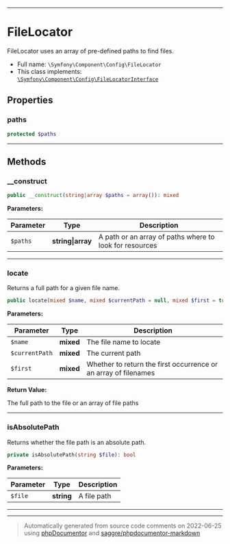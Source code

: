 ***

# FileLocator

FileLocator uses an array of pre-defined paths to find files.



* Full name: `\Symfony\Component\Config\FileLocator`
* This class implements:
[`\Symfony\Component\Config\FileLocatorInterface`](./FileLocatorInterface.md)



## Properties


### paths



```php
protected $paths
```






***

## Methods


### __construct



```php
public __construct(string|array $paths = array()): mixed
```








**Parameters:**

| Parameter | Type | Description |
|-----------|------|-------------|
| `$paths` | **string&#124;array** | A path or an array of paths where to look for resources |




***

### locate

Returns a full path for a given file name.

```php
public locate(mixed $name, mixed $currentPath = null, mixed $first = true): string|array
```








**Parameters:**

| Parameter | Type | Description |
|-----------|------|-------------|
| `$name` | **mixed** | The file name to locate |
| `$currentPath` | **mixed** | The current path |
| `$first` | **mixed** | Whether to return the first occurrence or an array of filenames |


**Return Value:**

The full path to the file or an array of file paths



***

### isAbsolutePath

Returns whether the file path is an absolute path.

```php
private isAbsolutePath(string $file): bool
```








**Parameters:**

| Parameter | Type | Description |
|-----------|------|-------------|
| `$file` | **string** | A file path |




***


***
> Automatically generated from source code comments on 2022-06-25 using [phpDocumentor](http://www.phpdoc.org/) and [saggre/phpdocumentor-markdown](https://github.com/Saggre/phpDocumentor-markdown)
